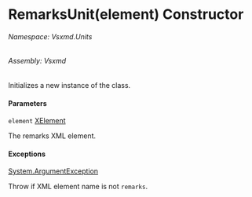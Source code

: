 <a name='M-Vsxmd-Units-RemarksUnit-#ctor-System-Xml-Linq-XElement,Vsxmd-Units-MemberName-'></a>
# RemarksUnit(element) Constructor

###### Namespace:  Vsxmd.Units

###### Assembly:  Vsxmd

Initializes a new instance of the [](./../RemarksUnit.md) class.

#### Parameters

`element`  [XElement](https://docs.microsoft.com/dotnet/api/System.Xml.Linq.XElement)  

The remarks XML element.

#### Exceptions

[System.ArgumentException](https://docs.microsoft.com/dotnet/api/System.ArgumentException)  

Throw if XML element name is not `remarks`.
